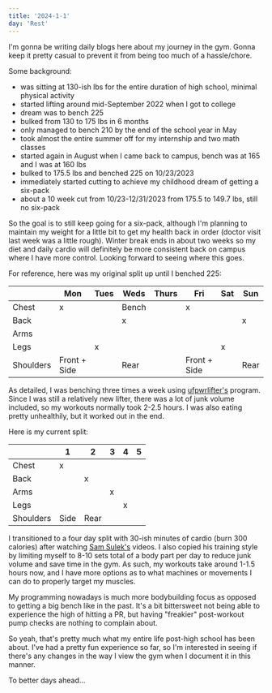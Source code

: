 ```yaml
---
title: '2024-1-1'
day: 'Rest'
---
```


I'm gonna be writing daily blogs here about my journey in the gym. Gonna keep it pretty casual to prevent it from being too much of a hassle/chore.

Some background:
- was sitting at 130-ish lbs for the entire duration of high school, minimal physical activity
- started lifting around mid-September 2022 when I got to college
- dream was to bench 225
- bulked from 130 to 175 lbs in 6 months
- only managed to bench 210 by the end of the school year in May
- took almost the entire summer off for my internship and two math classes
- started again in August when I came back to campus, bench was at 165 and I was at 160 lbs
- bulked to 175.5 lbs and benched 225 on 10/23/2023
- immediately started cutting to achieve my childhood dream of getting a six-pack
- about a 10 week cut from 10/23-12/31/2023 from 175.5 to 149.7 lbs, still no six-pack

So the goal is to still keep going for a six-pack, although I'm planning to maintain my weight for a little bit to get my health back in order (doctor visit last week was a little rough). Winter break ends in about two weeks so my diet and daily cardio will definitely be more consistent back on campus where I have more control. Looking forward to seeing where this goes.

For reference, here was my original split up until I benched 225:

|           | Mon          | Tues | Weds  | Thurs | Fri          | Sat | Sun  |
|-----------|--------------|------|-------|-------|--------------|-----|------|
| Chest     | x            |      | Bench |       | x            |     |      |
| Back      |              |      | x     |       |              |     | x    |
| Arms      |              |      |       |       |              |     |      |
| Legs      |              | x    |       |       |              | x   |      |
| Shoulders | Front + Side |      | Rear  |       | Front + Side |     | Rear |

As detailed, I was benching three times a week using [ufpwrlifter's](https://www.youtube.com/@UFpwrLifter) program. Since I was still a relatively new lifter, there was a lot of junk volume included, so my workouts normally took 2-2.5 hours. I was also eating pretty unhealthily, but it worked out in the end.

Here is my current split:

|           | 1    | 2    | 3 | 4 | 5 |
|-----------|------|------|---|---|---|
| Chest     | x    |      |   |   |   |
| Back      |      | x    |   |   |   |
| Arms      |      |      | x |   |   |
| Legs      |      |      |   | x |   |
| Shoulders | Side | Rear |   |   |   |

I transitioned to a four day split with 30-ish minutes of cardio (burn 300 calories) after watching [Sam Sulek's](https://www.youtube.com/@sam_sulek) videos. I also copied his training style by limiting myself to 8-10 sets total of a body part per day to reduce junk volume and save time in the gym. As such, my workouts take around 1-1.5 hours now, and I have more options as to what machines or movements I can do to properly target my muscles.

My programming nowadays is much more bodybuilding focus as opposed to getting a big bench like in the past. It's a bit bittersweet not being able to experience the high of hitting a PR, but having "freakier" post-workout pump checks are nothing to complain about.

So yeah, that's pretty much what my entire life post-high school has been about. I've had a pretty fun experience so far, so I'm interested in seeing if there's any changes in the way I view the gym when I document it in this manner.

To better days ahead...